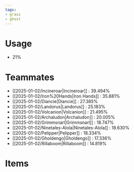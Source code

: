 ```yaml
---
tags:
- grass
- ghost
---
```

# Usage
- 21%
# Teammates
- [[2025-01-02/Incineroar|Incineroar]] : 39.494%
- [[2025-01-02/Iron%20Hands|Iron Hands]] : 35.881%
- [[2025-01-02/Diancie|Diancie]] : 27.385%
- [[2025-01-02/Landorus|Landorus]] : 25.183%
- [[2025-01-02/Volcanion|Volcanion]] : 21.495%
- [[2025-01-02/Archaludon|Archaludon]] : 20.005%
- [[2025-01-02/Grimmsnarl|Grimmsnarl]] : 18.747%
- [[2025-01-02/Ninetales-Alola|Ninetales-Alola]] : 18.630%
- [[2025-01-02/Pelipper|Pelipper]] : 18.334%
- [[2025-01-02/Gholdengo|Gholdengo]] : 17.336%
- [[2025-01-02/Rillaboom|Rillaboom]] : 14.819%
# Items